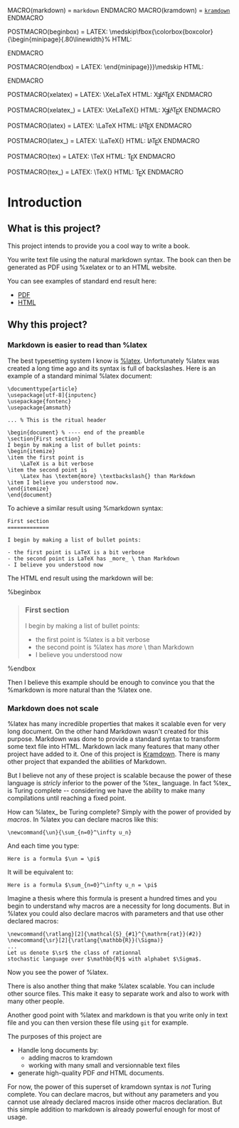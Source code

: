 MACRO(markdown) = `markdown` ENDMACRO
MACRO(kramdown) = [`kramdown`](http://kramdown.rubyforge.org) ENDMACRO

POSTMACRO(beginbox) = LATEX: \medskip\fbox{\colorbox{boxcolor}{\begin{minipage}{.80\linewidth}% HTML: <div class="encadre"> ENDMACRO

POSTMACRO(endbox) = LATEX: \end{minipage}}}\medskip HTML: </div> ENDMACRO


POSTMACRO(xelatex) = LATEX: \XeLaTeX HTML: <span style="text-transform: uppercase">X<sub style="vertical-align: -0.5ex; margin-left: -0.1667em; margin-right: -0.125em; font-size: 1em">&#x018E;</sub>L<sup style="vertical-align: 0.15em; margin-left: -0.36em; margin-right: -0.15em; font-size: .85em">a</sup>T<sub style="vertical-align: -0.5ex; margin-left: -0.1667em; margin-right: -0.125em; font-size: 1em">e</sub>X</span> ENDMACRO

POSTMACRO(xelatex_) = LATEX: \XeLaTeX{} HTML: <span style="text-transform: uppercase">X<sub style="vertical-align: -0.5ex; margin-left: -0.1667em; margin-right: -0.125em; font-size: 1em">&#x018E;</sub>L<sup style="vertical-align: 0.15em; margin-left: -0.36em; margin-right: -0.15em; font-size: .85em">a</sup>T<sub style="vertical-align: -0.5ex; margin-left: -0.1667em; margin-right: -0.125em; font-size: 1em">e</sub>X</span>  ENDMACRO

POSTMACRO(latex) = LATEX: \LaTeX HTML: <span style="text-transform: uppercase">L<sup style="vertical-align: 0.15em; margin-left: -0.36em; margin-right: -0.15em; font-size: .85em">a</sup>T<sub style="vertical-align: -0.5ex; margin-left: -0.1667em; margin-right: -0.125em; font-size: 1em">e</sub>X</span> ENDMACRO

POSTMACRO(latex_) = LATEX: \LaTeX{} HTML:  <span style="text-transform: uppercase">L<sup style="vertical-align: 0.15em; margin-left: -0.36em; margin-right: -0.15em; font-size: .85em">a</sup>T<sub style="vertical-align: -0.5ex; margin-left: -0.1667em; margin-right: -0.125em; font-size: 1em">e</sub>X</span>  ENDMACRO

POSTMACRO(tex) = LATEX: \TeX HTML: <span style="text-transform: uppercase">T<sub style="vertical-align: -0.5ex; margin-left: -0.1667em; margin-right: -0.125em; font-size: 1em">e</sub>X</span> ENDMACRO

POSTMACRO(tex_) = LATEX: \TeX{} HTML: <span style="text-transform: uppercase">T<sub style="vertical-align: -0.5ex; margin-left: -0.1667em; margin-right: -0.125em; font-size: 1em">e</sub>X</span>  ENDMACRO

# Introduction

## What is this project?

This project intends to provide you a cool way to write a book.

You write text file using the natural markdown syntax.
The book can then be generated as PDF using %xelatex or to an HTML website.

You can see examples of standard end result here:

- [PDF](krambook.pdf)
- [HTML](http://yannesposito.com/krambook)

## Why this project?


### Markdown is easier to read than %latex

The best typesetting system I know is [%latex](http://latex-project.org).
Unfortunately %latex was created a long time ago and its syntax is full of backslashes. Here is an example of a standard minimal %latex document:

    
    \documenttype{article}
    \usepackage[utf-8]{inputenc}
    \usepackage{fontenc}
    \usepackage{amsmath}
    
    ... % This is the ritual header
    
    \begin{document} % ---- end of the preamble
    \section{First section}
    I begin by making a list of bullet points:
    \begin{itemize}
    \item the first point is 
        \LaTeX is a bit verbose
    \item the second point is 
        \Latex has \textem{more} \textbackslash{} than Markdown
    \item I believe you understood now.
    \end{itemize}
    \end{document}

To achieve a similar result using %markdown syntax:

    First section
    =============

    I begin by making a list of bullet points:
    
    - the first point is LaTeX is a bit verbose
    - the second point is LaTeX has _more_ \ than Markdown
    - I believe you understood now

The HTML end result using the markdown will be:

%beginbox

> ### First section
> 
> I begin by making a list of bullet points:
> 
> - the first point is %latex is a bit verbose
> - the second point is %latex has _more_ \ than Markdown
> - I believe you understood now

%endbox

Then I believe this example should be enough to convince you 
that the %markdown is more natural than the %latex one.

### Markdown does not scale

%latex has many incredible properties that makes it scalable even for very long document.
On the other hand Markdown wasn't created for this purpose.
Markdown was done to provide a standard syntax to transform some text file into HTML.
Markdown lack many features that many other project have added to it.
One of this project is [Kramdown]().
There is many other project that expanded the abilities of Markdown.

But I believe not any of these project is scalable because the power of these language is _stricly_ inferior to the power of the %tex_ language.
In fact %tex_ is Turing complete -- considering we have the ability to make many compilations until reaching a fixed point.

How can %latex_ be Turing complete?
Simply with the power of provided by _macros_. 
In %latex you can declare macros like this:

    \newcommand{\un}{\sum_{n=0}^\infty u_n}

And each time you type:

    Here is a formula $\un = \pi$

It will be equivalent to:

    Here is a formula $\sum_{n=0}^\infty u_n = \pi$

Imagine a thesis where this formula is present a hundred times and you begin to understand why macros are a necessity for long documents.
But in %latex you could also declare macros with parameters and that use other declared macros:

    \newcommand{\ratlang}[2]{\mathcal{S}_{#1}^{\mathrm{rat}}(#2)}
    \newcommand{\sr}[2]{\ratlang{\mathbb{R}}(\Sigma)}
    ...
    Let us denote $\sr$ the class of rationnal 
    stochastic language over $\mathbb{R}$ with alphabet $\Sigma$. 

Now you see the power of %latex.

There is also another thing that make %latex scalable. You can include other source files. This make it easy to separate work and also to work with many other people.

Another good point with %latex and markdown is that you write only in text file and you can then version these file using `git` for example.

The purposes of this project are 

- Handle long documents by:
  - adding macros to kramdown
  - working with many small and versionnable text files
- generate high-quality PDF _and_ HTML documents.

For now, the power of this superset of kramdown syntax is _not_ Turing complete.
You can declare macros, but without any parameters and you cannot use already declared macros inside other macros declaration.
But this simple addition to markdown is already powerful enough for most of usage.


